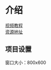 # 介绍
[视频教程](https://www.bilibili.com/video/BV19vmgY1Evy?spm_id_from=333.788.videopod.sections&vd_source=cec4af787ac4b582aa4bae17ac26d596)  
[资源地址][poder-solar]

## 项目设置
窗口大小：800x600

[poder-solar]: https://github.com/antimundo/poder-solar
